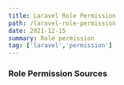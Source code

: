 ```yaml
---
title: Laravel Role Permission
path: /laravel-role-permission
date: 2021-12-15
summary: Role permission 
tag: ['laravel','permission']
---
```


### Role Permission Sources
